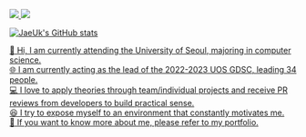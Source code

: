 <a href="https://cyclic-baboon-a84.notion.site/7fb47147585942ab9dbd05d6210a6020" target="blank"><img src="https://img.shields.io/badge/Portfolio-000000?style=flat-square&logo=Notion&logoColor=white"> <img src="https://img.shields.io/badge/iju1633@gmail.com-E8CDCD?style=flat-square&logo=Gmail&logoColor=red">
  
![JaeUk's GitHub stats](https://github-readme-stats.vercel.app/api?username=iju1633&show_icons=true&theme=vue)

👋 Hi, I am currently attending the University of Seoul, majoring in computer science.  
🌐 I am currently acting as the lead of the 2022-2023 UOS GDSC, leading 34 people.  
💻 I love to apply theories through team/individual projects and receive PR reviews from developers to build practical sense.  
😆 I try to expose myself to an environment that constantly motivates me.  
👀 If you want to know more about me, please refer to my portfolio.
